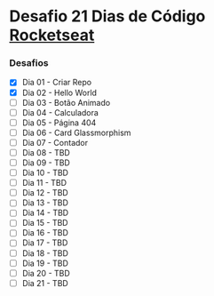 # Desafio 21 Dias de Código [Rocketseat](https://twitter.com/rocketseat)

### Desafios
- [x] Dia 01 - Criar Repo
- [x] Dia 02 - Hello World
- [ ] Dia 03 - Botão Animado
- [ ] Dia 04 - Calculadora
- [ ] Dia 05 - Página 404
- [ ] Dia 06 - Card Glassmorphism
- [ ] Dia 07 - Contador
- [ ] Dia 08 - TBD
- [ ] Dia 09 - TBD
- [ ] Dia 10 - TBD
- [ ] Dia 11 - TBD
- [ ] Dia 12 - TBD
- [ ] Dia 13 - TBD
- [ ] Dia 14 - TBD
- [ ] Dia 15 - TBD
- [ ] Dia 16 - TBD
- [ ] Dia 17 - TBD
- [ ] Dia 18 - TBD
- [ ] Dia 19 - TBD
- [ ] Dia 20 - TBD
- [ ] Dia 21 - TBD
